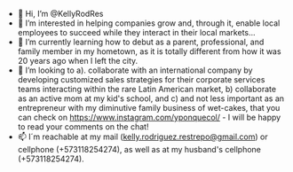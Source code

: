 - 👋 Hi, I’m @KellyRodRes
- 👀 I’m interested in helping companies grow and, through it, enable local employees to succeed while they interact in their local markets...
- 🌱 I’m currently learning how to debut as a parent, professional, and family member in my hometown, as it is totally different from how it was 20 years ago when I left the city.
- 💞️ I’m looking to a). collaborate with an international company by developing customized sales strategies for their corporate services teams interacting within the rare Latin American market, b) collaborate as an active mom at my kid's school, and c) and not less important as an entrepreneur with my diminutive family business of wet-cakes, that you can check on https://www.instagram.com/yponquecol/ - I will be happy to read your comments on the chat!
- 📫 I´m reachable at my mail (kelly.rodriguez.restrepo@gmail.com) or cellphone (+573118254274), as well as at my husband's cellphone (+573118254274).

<!---
KellyRodRes/KellyRodRes is a ✨ special ✨ repository because its `README.md` (this file) appears on your GitHub profile.
You can click the Preview link to take a look at your changes.
--->
